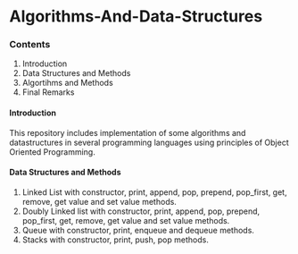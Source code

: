 # Algorithms-And-Data-Structures
### Contents
1. Introduction
2. Data Structures and Methods
3. Algortihms and Methods
4. Final Remarks
#### Introduction

This repository includes implementation of some algorithms and datastructures in several programming languages using principles of Object Oriented Programming.

#### Data Structures and Methods
1. Linked List with constructor, print, append, pop, prepend, pop_first, get, remove, get value and set value methods.
2. Doubly Linked list with constructor, print, append, pop, prepend, pop_first, get, remove, get value and set value methods.
3. Queue with constructor, print, enqueue and dequeue methods.
4. Stacks with constructor, print, push, pop methods.



